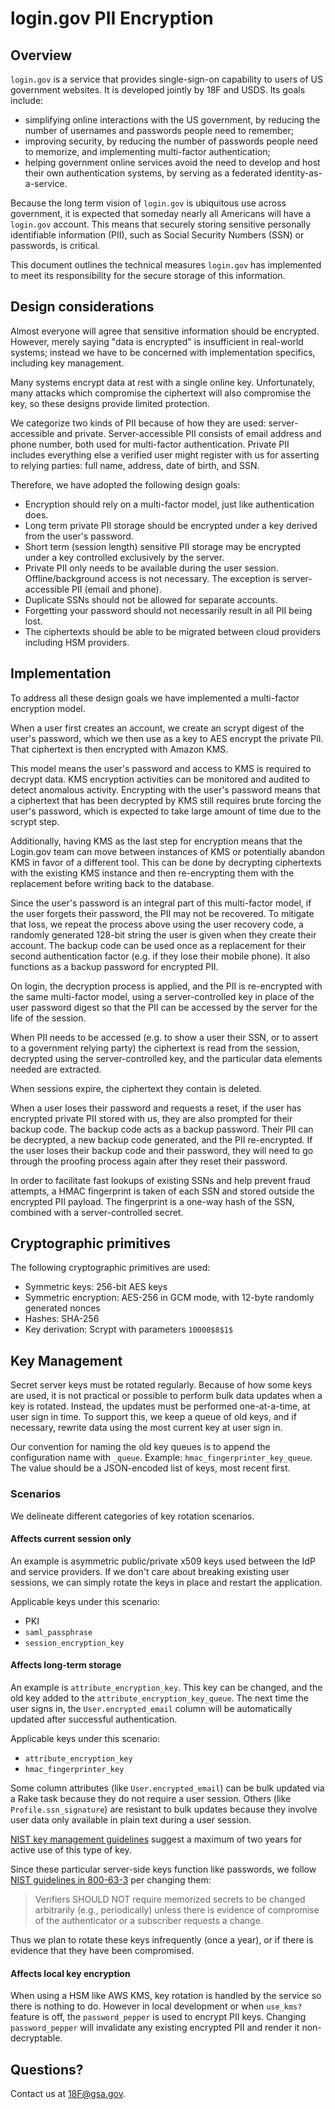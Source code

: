 # login.gov PII Encryption

## Overview

`login.gov` is a service that provides single-sign-on capability to
users of US government websites. It is developed jointly by 18F and USDS.
Its goals include:

* simplifying online interactions with the US government, by
  reducing the number of usernames and passwords people need to remember;
* improving security, by reducing the number of passwords people need to memorize,
  and implementing multi-factor authentication;
* helping government online services avoid the need to develop and host their
  own authentication systems, by serving as a federated identity-as-a-service.

Because the long term vision of `login.gov` is ubiquitous use across
government, it is expected that someday nearly all Americans will have a
`login.gov` account. This means that securely storing sensitive personally identifiable
information (PII), such as Social Security Numbers (SSN) or passwords, is critical.

This document outlines the technical measures `login.gov` has implemented to
meet its responsibility for the secure storage of this information.

## Design considerations

Almost everyone will agree that sensitive information should be encrypted.
However, merely saying "data is encrypted" is insufficient in real-world
systems; instead we have to be concerned with implementation specifics,
including key management.

Many systems encrypt data at rest with a single online key.
Unfortunately, many attacks which compromise the
ciphertext will also compromise the key, so these designs provide limited
protection.

We categorize two kinds of PII because of how they are used: server-accessible and private.
Server-accessible PII consists of email address and phone number, both used for multi-factor authentication.
Private PII includes everything else a verified user might register with us for asserting to relying parties:
full name, address, date of birth, and SSN.

Therefore, we have adopted the following design goals:

* Encryption should rely on a multi-factor model, just like authentication does.
* Long term private PII storage should be encrypted under a key derived from the user's
  password.
* Short term (session length) sensitive PII storage may be encrypted
  under a key controlled exclusively by the server.
* Private PII only needs to be available during the user session. Offline/background
  access is not necessary. The exception is server-accessible PII (email and phone).
* Duplicate SSNs should not be allowed for separate accounts.
* Forgetting your password should not necessarily result in all PII being lost.
* The ciphertexts should be able to be migrated between cloud providers including
  HSM providers.

## Implementation

To address all these design goals we have implemented a multi-factor
encryption model.

When a user first creates an account, we create an scrypt digest of the user's
password, which we then use as a key to AES encrypt the private PII.
That ciphertext is then encrypted with Amazon KMS.

This model means the user's password and access to KMS is required to decrypt data.
KMS encryption activities can be monitored and audited to detect anomalous activity.
Encrypting with the user's password means that a ciphertext that has been decrypted by KMS
still requires brute forcing the user's password, which is expected to take large amount
of time due to the scrypt step.

Additionally, having KMS as the last step for encryption means that the Login.gov
team can move between instances of KMS or potentially abandon KMS in favor of a different tool.
This can be done by decrypting ciphertexts with the existing KMS instance and then
re-encrypting them with the replacement before writing back to the database.

Since the user's password is an integral part of this multi-factor
model, if the user forgets their password, the PII may not be recovered.
To mitigate that loss, we repeat the process above using the user recovery
code, a randomly generated 128-bit string the user is given when they create
their account. The backup code can be used once as a replacement for their
second authentication factor (e.g. if they lose their mobile phone). It also functions
as a backup password for encrypted PII.

On login, the decryption process is applied, and the PII is re-encrypted
with the same multi-factor model, using a server-controlled key in place of the user
password digest so that the PII can be accessed by the server for the life of the session.

When PII needs to be accessed (e.g. to show a user their SSN, or to assert to a
government relying party) the ciphertext is
read from the session, decrypted using the server-controlled key, and the
particular data elements needed are extracted.

When sessions expire, the ciphertext they contain is deleted.

When a user loses their password and requests a reset, if the user has
encrypted private PII stored with us, they are also prompted for their backup code.
The backup code acts as a backup password. Their PII can be decrypted,
a new backup code generated, and the PII re-encrypted. If the user loses their
backup code and their password, they will need to go through the proofing process
again after they reset their password.

In order to facilitate fast lookups of existing SSNs and help prevent
fraud attempts, a HMAC fingerprint is taken of each SSN and stored outside
the encrypted PII payload. The fingerprint is a one-way hash of the SSN, combined
with a server-controlled secret.

## Cryptographic primitives

The following cryptographic primitives are used:

- Symmetric keys: 256-bit AES keys
- Symmetric encryption: AES-256 in GCM mode, with 12-byte randomly generated
  nonces
- Hashes: SHA-256
- Key derivation: Scrypt with parameters `10000$8$1$`

## Key Management

Secret server keys must be rotated regularly. Because of how some keys are used,
it is not practical or possible to perform bulk data updates when
a key is rotated. Instead, the updates must be performed one-at-a-time,
at user sign in time. To support this, we keep a queue of old keys, and if necessary,
rewrite data using the most current key at user sign in.

Our convention for naming the old key queues is to append the configuration name
with `_queue`. Example: `hmac_fingerprinter_key_queue`. The value
should be a JSON-encoded list of keys, most recent first.

### Scenarios

We delineate different categories of key rotation scenarios.

#### Affects current session only

An example is asymmetric public/private x509 keys used between the IdP and service
providers. If we don't care about breaking existing user sessions, we can simply
rotate the keys in place and restart the application.

Applicable keys under this scenario:

* PKI
* `saml_passphrase`
* `session_encryption_key`

#### Affects long-term storage

An example is `attribute_encryption_key`. This key can be changed, and the old key added
to the `attribute_encryption_key_queue`. The next time the user signs in,
the `User.encrypted_email` column will be automatically updated after successful
authentication.

Applicable keys under this scenario:

* `attribute_encryption_key`
* `hmac_fingerprinter_key`

Some column attributes (like `User.encrypted_email`) can be bulk updated via a Rake task
because they do not require a user session. Others (like `Profile.ssn_signature`) are resistant
to bulk updates because they involve user data only available in plain text during a user session.

[NIST key management guidelines](http://nvlpubs.nist.gov/nistpubs/SpecialPublications/NIST.SP.800-57pt1r4.pdf)
suggest a maximum of two years for active use of this type of key.

Since these particular server-side keys function like passwords, we follow [NIST guidelines in 800-63-3](https://pages.nist.gov/800-63-3/sp800-63b.html#sec5)
per changing them:

> Verifiers SHOULD NOT require memorized secrets to be changed arbitrarily (e.g., periodically) unless there is evidence of compromise of the authenticator or a subscriber requests a change.

Thus we plan to rotate these keys infrequently (once a year), or if there is evidence that they have been compromised.

#### Affects local key encryption

When using a HSM like AWS KMS, key rotation is handled by the service so there is nothing
to do. However in local development or when `use_kms?` feature is off,
the `password_pepper` is used to encrypt PII keys. Changing `password_pepper` will invalidate
any existing encrypted PII and render it non-decryptable.

## Questions?

Contact us at 18F@gsa.gov.
